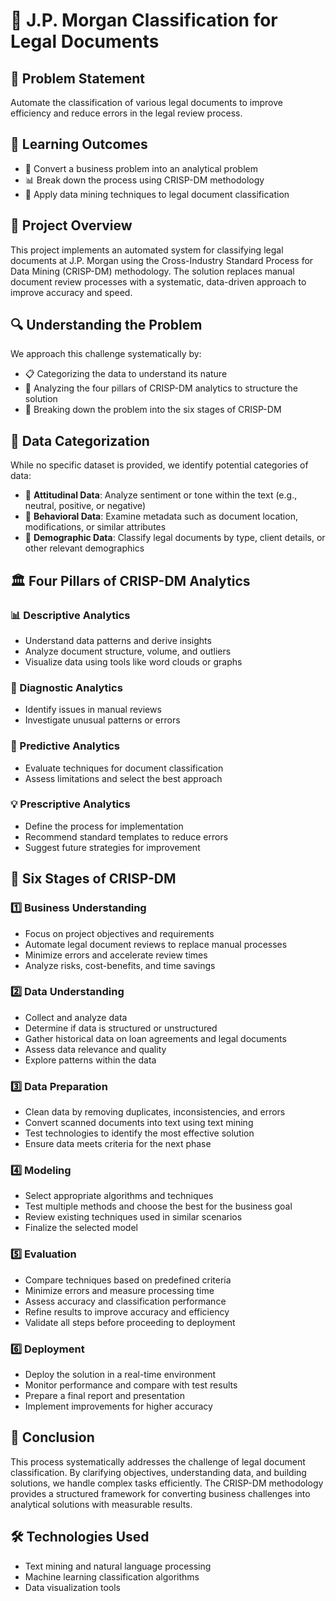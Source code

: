 # 📄 J.P. Morgan Classification for Legal Documents

## 🎯 Problem Statement
Automate the classification of various legal documents to improve efficiency and reduce errors in the legal review process.

## 🧠 Learning Outcomes
- 🔄 Convert a business problem into an analytical problem
- 📊 Break down the process using CRISP-DM methodology
- 🚀 Apply data mining techniques to legal document classification

## 📘 Project Overview
This project implements an automated system for classifying legal documents at J.P. Morgan using the Cross-Industry Standard Process for Data Mining (CRISP-DM) methodology. The solution replaces manual document review processes with a systematic, data-driven approach to improve accuracy and speed.

## 🔍 Understanding the Problem
We approach this challenge systematically by:
- 📋 Categorizing the data to understand its nature
- 🧩 Analyzing the four pillars of CRISP-DM analytics to structure the solution
- 🔄 Breaking down the problem into the six stages of CRISP-DM

## 📑 Data Categorization
While no specific dataset is provided, we identify potential categories of data:

- 💬 **Attitudinal Data**: Analyze sentiment or tone within the text (e.g., neutral, positive, or negative)
- 📱 **Behavioral Data**: Examine metadata such as document location, modifications, or similar attributes
- 👥 **Demographic Data**: Classify legal documents by type, client details, or other relevant demographics

## 🏛️ Four Pillars of CRISP-DM Analytics

### 📊 Descriptive Analytics
- Understand data patterns and derive insights
- Analyze document structure, volume, and outliers
- Visualize data using tools like word clouds or graphs

### 🔬 Diagnostic Analytics
- Identify issues in manual reviews
- Investigate unusual patterns or errors

### 🔮 Predictive Analytics
- Evaluate techniques for document classification
- Assess limitations and select the best approach

### 💡 Prescriptive Analytics
- Define the process for implementation
- Recommend standard templates to reduce errors
- Suggest future strategies for improvement

## 🔄 Six Stages of CRISP-DM

### 1️⃣ Business Understanding
- Focus on project objectives and requirements
- Automate legal document reviews to replace manual processes
- Minimize errors and accelerate review times
- Analyze risks, cost-benefits, and time savings

### 2️⃣ Data Understanding
- Collect and analyze data
- Determine if data is structured or unstructured
- Gather historical data on loan agreements and legal documents
- Assess data relevance and quality
- Explore patterns within the data

### 3️⃣ Data Preparation
- Clean data by removing duplicates, inconsistencies, and errors
- Convert scanned documents into text using text mining
- Test technologies to identify the most effective solution
- Ensure data meets criteria for the next phase

### 4️⃣ Modeling
- Select appropriate algorithms and techniques
- Test multiple methods and choose the best for the business goal
- Review existing techniques used in similar scenarios
- Finalize the selected model

### 5️⃣ Evaluation
- Compare techniques based on predefined criteria
- Minimize errors and measure processing time
- Assess accuracy and classification performance
- Refine results to improve accuracy and efficiency
- Validate all steps before proceeding to deployment

### 6️⃣ Deployment
- Deploy the solution in a real-time environment
- Monitor performance and compare with test results
- Prepare a final report and presentation
- Implement improvements for higher accuracy

## 🏁 Conclusion
This process systematically addresses the challenge of legal document classification. By clarifying objectives, understanding data, and building solutions, we handle complex tasks efficiently. The CRISP-DM methodology provides a structured framework for converting business challenges into analytical solutions with measurable results.

## 🛠️ Technologies Used
- Text mining and natural language processing
- Machine learning classification algorithms
- Data visualization tools

